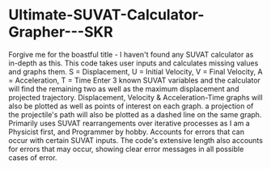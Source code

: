 # Ultimate-SUVAT-Calculator-Grapher---SKR
Forgive me for the boastful title - I haven't found any SUVAT calculator as in-depth as this. This code takes user inputs and calculates missing values and graphs them.  S = Displacement, U = Initial Velocity, V = Final Velocity, A = Acceleration, T = Time Enter 3 known SUVAT variables and the calculator will find the remaining two as well as the maximum displacement and projected trajectory. Displacement, Velocity &amp; Acceleration-Time graphs will also be plotted as well as points of interest on each graph. a projection of the projectile's path will also be plotted as a dashed line on the same graph. Primarily uses SUVAT rearrangements over iterative processes as I am a Physicist first, and Programmer by hobby. Accounts for errors that can occur with certain SUVAT inputs.
The code's extensive length also accounts for errors that may occur, showing clear error messages in all possible cases of error.
